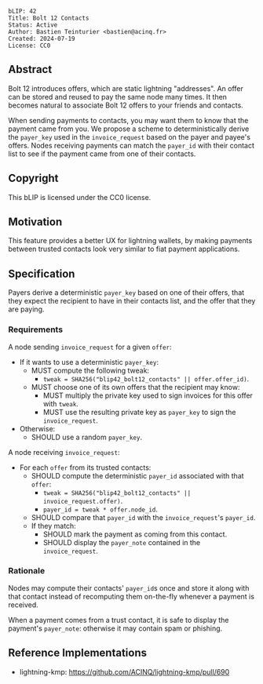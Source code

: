 ```
bLIP: 42
Title: Bolt 12 Contacts
Status: Active
Author: Bastien Teinturier <bastien@acinq.fr>
Created: 2024-07-19
License: CC0
```

## Abstract

Bolt 12 introduces offers, which are static lightning "addresses". An offer can
be stored and reused to pay the same node many times. It then becomes natural to
associate Bolt 12 offers to your friends and contacts.

When sending payments to contacts, you may want them to know that the payment
came from you. We propose a scheme to deterministically derive the `payer_key`
used in the `invoice_request` based on the payer and payee's offers. Nodes
receiving payments can match the `payer_id` with their contact list to see if
the payment came from one of their contacts.

## Copyright

This bLIP is licensed under the CC0 license.

## Motivation

This feature provides a better UX for lightning wallets, by making payments
between trusted contacts look very similar to fiat payment applications.

## Specification

Payers derive a deterministic `payer_key` based on one of their offers, that
they expect the recipient to have in their contacts list, and the offer that
they are paying.

### Requirements

A node sending `invoice_request` for a given `offer`:

- If it wants to use a deterministic `payer_key`:
  - MUST compute the following tweak:
    - `tweak = SHA256("blip42_bolt12_contacts" || offer.offer_id)`.
  - MUST choose one of its own offers that the recipient may know:
    - MUST multiply the private key used to sign invoices for this offer with `tweak`.
    - MUST use the resulting private key as `payer_key` to sign the `invoice_request`.
- Otherwise:
  - SHOULD use a random `payer_key`.

A node receiving `invoice_request`:

- For each `offer` from its trusted contacts:
  - SHOULD compute the deterministic `payer_id` associated with that `offer`:
    - `tweak = SHA256("blip42_bolt12_contacts" || invoice_request.offer)`.
    - `payer_id = tweak * offer.node_id`.
  - SHOULD compare that `payer_id` with the `invoice_request`'s `payer_id`.
  - If they match:
    - SHOULD mark the payment as coming from this contact.
    - SHOULD display the `payer_note` contained in the `invoice_request`.

### Rationale

Nodes may compute their contacts' `payer_id`s once and store it along with that
contact instead of recomputing them on-the-fly whenever a payment is received.

When a payment comes from a trust contact, it is safe to display the payment's
`payer_note`: otherwise it may contain spam or phishing.

## Reference Implementations

- lightning-kmp: <https://github.com/ACINQ/lightning-kmp/pull/690>
